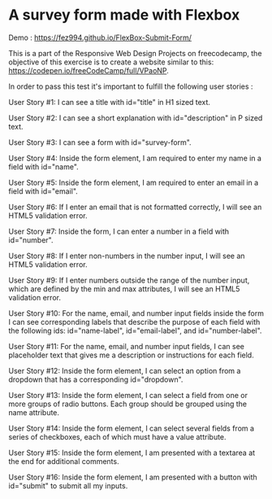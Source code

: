 # A survey form made with Flexbox

Demo : https://fez994.github.io/FlexBox-Submit-Form/




This is a part of the Responsive Web Design Projects on freecodecamp, the objective of this exercise is to create a website similar to this: https://codepen.io/freeCodeCamp/full/VPaoNP.



In order to pass this test it's important to fulfill the following user stories :

User Story #1: I can see a title with id="title" in H1 sized text.



User Story #2: I can see a short explanation with id="description" in P sized text.



User Story #3: I can see a form with id="survey-form".




User Story #4: Inside the form element, I am required to enter my name in a field with id="name".




User Story #5: Inside the form element, I am required to enter an email in a field with id="email".




User Story #6: If I enter an email that is not formatted correctly, I will see an HTML5 validation error.




User Story #7: Inside the form, I can enter a number in a field with id="number".




User Story #8: If I enter non-numbers in the number input, I will see an HTML5 validation error.




User Story #9: If I enter numbers outside the range of the number input, which are defined by the min and max attributes, I will see an HTML5 validation error.





User Story #10: For the name, email, and number input fields inside the form I can see corresponding labels that describe the purpose of each field with the following ids: id="name-label", id="email-label", and id="number-label".




User Story #11: For the name, email, and number input fields, I can see placeholder text that gives me a description or instructions for each field.





User Story #12: Inside the form element, I can select an option from a dropdown that has a corresponding id="dropdown".



User Story #13: Inside the form element, I can select a field from one or more groups of radio buttons. Each group should be grouped using the name attribute.



User Story #14: Inside the form element, I can select several fields from a series of checkboxes, each of which must have a value attribute.



User Story #15: Inside the form element, I am presented with a textarea at the end for additional comments.


User Story #16: Inside the form element, I am presented with a button with id="submit" to submit all my inputs.
